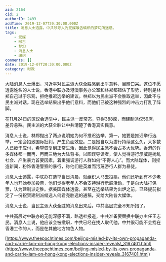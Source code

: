 ```yaml
---
aid: 2164
cid: 2
authorID: 2493
addTime: 2019-12-07T20:30:00.000Z
title: 消息人士透露，中共领导人为党媒喉舌编织的梦幻所迷惑。
tags:
    - 党媒
    - 喉舌
    - 梦幻
    - 消息人士
    - 编织
comments: []
date: 2019-12-07T20:30:00.000Z
category: 时政
---
```


大陆消息人士爆出，习近平对民主派大获全胜感到出乎意料、目瞪口呆。这位不愿透露姓名的人士说，香港中联办及港澳事务办公室和林郑都错估了形势，特别是林郑自己过于乐观，拒绝推迟选举的建议。林郑以为民主派不会胜取选举，因此不与民主派对话。现在选举结果出乎他们意料，而他们已被这种强烈的冲击力打乱了阵脚。

在11月24日的区议会选举中，民主派一反常态，夺得388席，而建制派仅59席，差异悬殊。民主派的大获全胜让中共清楚了香港真实民意。

消息人士说，林郑抛出了两点说明她为何不推迟选举。第一，她要是推迟举行选举，一定会招致国际批判，产生负面效应。二是她自以为游行持续这么久，大多数人已疲于应付，希望恢复到正常生活，因此觉得民主派不会占多大优势。香港的许多媒体都一而再、再而三地为大陆背书，以图误导读者，使人觉得游行示威是扰乱社会、产生暴力首要因素，着重强调游行人群如何“不得人心”。而大陆媒体，则捏造新闻，粉饰香港警察的暴行，称他们是英雄而污蔑游行人群为暴徒。

消息人士透露，中联办在选举当日清晨，就组织人马去投票。他们还听到有不少老年人也开始参加投票，他们觉得老年人不会支持游行示威活动，于是向大陆打保票，认为建制派定胜。据美国媒体透露，甚至在选举结果为出炉之前，已经提前拟定了一份祝贺建制派候选人何君尧胜选的通稿，交给大陆各大媒体。

消息人士说，当民主派大获全胜的消息出来后，中共高层完全不知所措了。

中共高层对中联办的无能深感不满，路透社报道，中共准备要替换中联办主任王志民。消息人士说，他应该会被撤职，中共已经在找人取代他。中共很可能不会找在香港工作的人，而是在其他地方物色人物。

[https://www.theepochtimes.com/beijing-misled-by-its-own-propaganda-and-carrie-lam-on-hong-kong-elections-insider-reveals\_3167401.html](https://www.theepochtimes.com/beijing-misled-by-its-own-propaganda-and-carrie-lam-on-hong-kong-elections-insider-reveals_3167401.html)
